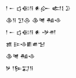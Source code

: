 <div class='block'>
<div class='line'>𒁹 𒀸 𒌓𒈿𒀀 𒀭𒅎 𒅗𒋙 𒊒</div>
<div class='line'>𒆠𒀀 𒋛𒁲 𒆠𒇴 𒄀𒈾</div>
<div class='line'>𒁹 𒀸 𒌓𒈿𒀀 𒀭 𒋩𒉣</div>
<div class='line'>𒂙 𒄿𒈾𒀾𒌑𒈠</div>
<div class='line'>𒆠𒇴 𒄀𒈾</div>
<div class='line'>𒃻 𒁹𒌉𒍑𒀀</div>
</div>
